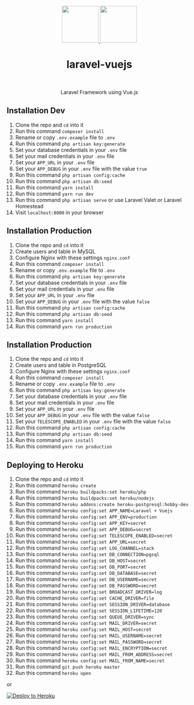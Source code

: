 <p align="center">
    <a href="https://laravel.com/" target="_blank">
        <img src="https://laravel.com/assets/img/components/logo-laravel.svg" height="100px">
    </a>
    <a href="https://vuejs.org/" target="_blank">
        <img src="https://vuejs.org/images/logo.png" height="100px">
    </a>
    <h1 align="center">laravel-vuejs</h1>
    <br>
</p>
<p align="center">Laravel Framework using Vue.js</p>

## Installation Dev

1. Clone the repo and `cd` into it
1. Run this command `composer install`
1. Rename or copy `.env.example` file to `.env`
1. Run this command `php artisan key:generate`
1. Set your database credentials in your `.env` file
1. Set your mail credentials in your `.env` file
1. Set your `APP_URL` in your `.env` file
1. Set your `APP_DEBUG` in your `.env` file with the value `true`
1. Run this command `php artisan config:cache`
1. Run this command `php artisan db:seed`
1. Run this command `yarn install`
1. Run this command `yarn run dev`
1. Run this command `php artisan serve` or use Laravel Valet or Laravel Homestead
1. Visit `localhost:8000` in your browser

## Installation Production

1. Clone the repo and `cd` into it
1. Create users and table in MySQL
1. Configure Nginx with these settings `nginx.conf`
1. Run this command `composer install`
1. Rename or copy `.env.example` file to `.env`
1. Run this command `php artisan key:generate`
1. Set your database credentials in your `.env` file
1. Set your mail credentials in your `.env` file
1. Set your `APP_URL` in your `.env` file
1. Set your `APP_DEBUG` in your `.env` file with the value `false`
1. Run this command `php artisan config:cache`
1. Run this command `php artisan db:seed`
1. Run this command `yarn install`
1. Run this command `yarn run production`

## Installation Production

1. Clone the repo and `cd` into it
1. Create users and table in PostgreSQL
1. Configure Nginx with these settings `nginx.conf`
1. Run this command `composer install`
1. Rename or copy `.env.example` file to `.env`
1. Run this command `php artisan key:generate`
1. Set your database credentials in your `.env` file
1. Set your mail credentials in your `.env` file
1. Set your `APP_URL` in your `.env` file
1. Set your `APP_DEBUG` in your `.env` file with the value `false`
1. Set your `TELESCOPE_ENABLED` in your `.env` file with the value `false`
1. Run this command `php artisan config:cache`
1. Run this command `php artisan db:seed`
1. Run this command `yarn install`
1. Run this command `yarn run production`

## Deploying to Heroku

1. Clone the repo and `cd` into it
1. Run this command `heroku create`
1. Run this command `heroku buildpacks:set heroku/php`
1. Run this command `heroku buildpacks:set heroku/nodejs`
1. Run this command `heroku addons:create heroku-postgresql:hobby-dev`
1. Run this command `heroku config:set APP_NAME=Laravel + Vuejs`
1. Run this command `heroku config:set APP_ENV=production`
1. Run this command `heroku config:set APP_KEY=secret`
1. Run this command `heroku config:set APP_DEBUG=secret`
1. Run this command `heroku config:set TELESCOPE_ENABLED=secret`
1. Run this command `heroku config:set APP_URL=secret`
1. Run this command `heroku config:set LOG_CHANNEL=stack`
1. Run this command `heroku config:set DB_CONNECTION=pgsql`
1. Run this command `heroku config:set DB_HOST=secret`
1. Run this command `heroku config:set DB_PORT=secret`
1. Run this command `heroku config:set DB_DATABASE=secret`
1. Run this command `heroku config:set DB_USERNAME=secret`
1. Run this command `heroku config:set DB_PASSWORD=secret`
1. Run this command `heroku config:set BROADCAST_DRIVER=log`
1. Run this command `heroku config:set CACHE_DRIVER=file`
1. Run this command `heroku config:set SESSION_DRIVER=database`
1. Run this command `heroku config:set SESSION_LIFETIME=120`
1. Run this command `heroku config:set QUEUE_DRIVER=sync`
1. Run this command `heroku config:set MAIL_DRIVER=secret`
1. Run this command `heroku config:set MAIL_HOST=secret`
1. Run this command `heroku config:set MAIL_USERNAME=secret`
1. Run this command `heroku config:set MAIL_PASSWORD=secret`
1. Run this command `heroku config:set MAIL_ENCRYPTION=secret`
1. Run this command `heroku config:set MAIL_FROM_ADDRESS=secret`
1. Run this command `heroku config:set MAIL_FROM_NAME=secret`
1. Run this command `git push heroku master`
1. Run this command `heroku open`

or

[![Deploy to Heroku](https://www.herokucdn.com/deploy/button.png)](https://heroku.com/deploy)

